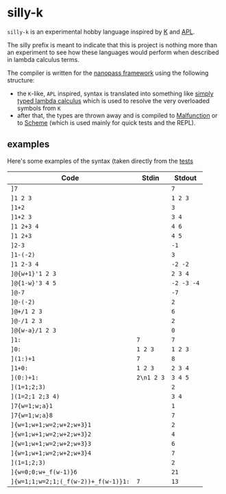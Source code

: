 # silly-k
`silly-k` is an experimental hobby language inspired by [K](http://kparc.com/)
and [APL](https://en.wikipedia.org/wiki/APL_(programming_language)).

The silly prefix is meant to indicate that this is project is nothing more than an experiment
to see how these languages would perform when described in lambda calculus terms.

The compiler is written for the [nanopass framework](https://github.com/nanopass/nanopass-framework-scheme)
using the following structure:
* the `K`-like, `APL` inspired, syntax is translated into something like
  [simply typed lambda calculus](https://en.wikipedia.org/wiki/Simply_typed_lambda_calculus)
  which is used to resolve the very overloaded symbols from `K`
* after that, the types are thrown away and is compiled to
  [Malfunction](https://github.com/stedolan/malfunction) or to
  [Scheme](https://en.wikipedia.org/wiki/Scheme_(programming_language)) (which is used mainly for
  quick tests and the REPL).

## examples
Here's some examples of the syntax (taken directly from the [tests](https://github.com/rootmos/silly-k/blob/master/tests.scm)

Code | Stdin | Stdout
---- | ----- | ------
`]7` | | `7`
`]1 2 3` | | `1 2 3`
`]1+2` | | `3`
`]1+2 3` | | `3 4`
`]1 2+3 4` | | `4 6`
`]1 2+3` | | `4 5`
`]2-3` | | `-1`
`]1-(-2)` | | `3`
`]1 2-3 4` | | `-2 -2`
`]@{w+1}'1 2 3` | | `2 3 4`
`]@{1-w}'3 4 5` | | `-2 -3 -4`
`]@-7` | | `-7`
`]@-(-2)` | | `2`
`]@+/1 2 3` | | `6`
`]@-/1 2 3` | | `2`
`]@{w-a}/1 2 3` | | `0`
`]1:` | `7` | `7`
`]0:` | `1 2 3` | `1 2 3`
`](1:)+1` | `7` | `8`
`]1+0:` | `1 2 3` | `2 3 4`
`](0:)+1:` | `2\n1 2 3` | `3 4 5`
`](1=1;2;3)` | | `2`
`](1=2;1 2;3 4)` | | `3 4`
`]7{w=1;w;a}1` | | `1`
`]7{w=1;w;a}8` | | `7`
`]{w=1;w+1;w=2;w+2;w+3}1` | | `2`
`]{w=1;w+1;w=2;w+2;w+3}2` | | `4`
`]{w=1;w+1;w=2;w+2;w+3}3` | | `6`
`]{w=1;w+1;w=2;w+2;w+3}4` | | `7`
`](1=1;2;3)` | | `2`
`]{w=0;0;w+_f(w-1)}6` | | `21`
`]{w=1;1;w=2;1;(_f(w-2))+_f(w-1)}1:` | `7` | `13`



